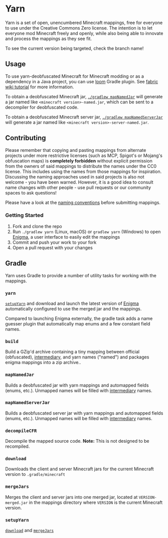 # Yarn

Yarn is a set of open, unencumbered Minecraft mappings, free for everyone to use under the Creative Commons Zero license. The intention is to let 
everyone mod Minecraft freely and openly, while also being able to innovate and process the mappings as they see fit.

To see the current version being targeted, check the branch name!

## Usage
To use yarn-deobfuscated Minecraft for Minecraft modding or as a dependency in a Java project, you can use [loom](https://github.com/fabricmc/fabric-loom) Gradle plugin. See [fabric wiki tutorial](https://fabricmc.net/wiki/tutorial:setup) for more information.

To obtain a deobfuscated Minecraft jar, [`./gradlew mapNamedJar`](#mapNamedJar) will generate a jar named like `<minecraft version>-named.jar`, which can be sent to a decompiler for deobfuscated code.

To obtain a deobfuscated Minecraft server jar, [`./gradlew mapNamedServerJar`](#mapNamedServerJar) will generate a jar named like `<minecraft version>-server-named.jar`.

## Contributing

Please remember that copying and pasting mappings from alternate projects under more restrictive licenses (such as MCP, Spigot's or Mojang's obfuscation maps)
is **completely forbidden** without explicit permission from the owners of said mappings to distribute the names under the CC0 license.
This includes using the names from those mappings for inspiration. Discussing the naming approaches used in said projects
is also not welcome - you have been warned. However, it is a good idea to consult name changes with other people - use pull requests or our community spaces to ask questions!

Please have a look at the [naming conventions](/CONVENTIONS.md) before submitting mappings.

### Getting Started

1. Fork and clone the repo
2. Run `./gradlew yarn` (Linux, macOS) or `gradlew yarn` (Windows) to open [Enigma](https://github.com/FabricMC/Enigma), a user interface to easily edit the mappings
3. Commit and push your work to your fork
4. Open a pull request with your changes

## Gradle
Yarn uses Gradle to provide a number of utility tasks for working with the mappings.

### `yarn`
[`setupYarn`](#setupYarn) and download and launch the latest version of [Enigma](https://github.com/FabricMC/Enigma) automatically configured to use the merged jar and the mappings.

Compared to launching Enigma externally, the gradle task adds a name guesser plugin that automatically map enums and a few constant field names.

### `build`
Build a GZip'd archive containing a tiny mapping between official (obfuscated), [intermediary](https://github.com/FabricMC/intermediary), and yarn names ("named") and packages enigma mappings into a zip archive..

### `mapNamedJar`
Builds a deobfuscated jar with yarn mappings and automapped fields (enums, etc.). Unmapped names will be filled with [intermediary](https://github.com/FabricMC/Intermediary) names.

### `mapNamedServerJar`
Builds a deobfuscated server jar with yarn mappings and automapped fields (enums, etc.). Unmapped names will be filled with [intermediary](https://github.com/FabricMC/Intermediary) names.

### `decompileCFR`
Decompile the mapped source code. **Note:** This is not designed to be recompiled.

### `download`
Downloads the client and server Minecraft jars for the current Minecraft version to `.gradle/minecraft`

### `mergeJars`
Merges the client and server jars into one merged jar, located at `VERSION-merged.jar` in the mappings directory where `VERSION` is the current Minecraft version.

### `setupYarn`
[`download`](#download) and [`mergeJars`](#mergeJars)

